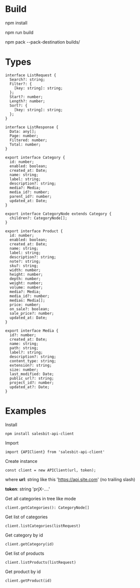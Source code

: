 # Build

npm install

npm run build

npm pack --pack-destination builds/

# Types

```
interface ListRequest {
  Search?: string;
  Filter?: {
    [key: string]: string;
  };
  Start?: number;
  Length?: number;
  Sort?: {
    [key: string]: string;
  };
}
```

```
interface ListResponse {
  Data: any[];
  Page: number;
  Filtered: number;
  Total: number;
}
```

```
export interface Category {
  id: number;
  enabled: boolean;
  created_at: Date;
  name: string;
  label: string;
  description?: string;
  media?: Media;
  media_id?: number;
  parent_id?: number;
  updated_at: Date;
}
```

```
export interface CategoryNode extends Category {
  children?: CategoryNode[];
}
```

```
export interface Product {
  id: number;
  enabled: boolean;
  created_at: Date;
  name: string;
  label: string;
  description?: string;
  note?: string;
  sku?: string;
  width: number;
  height: number;
  depth: number;
  weight: number;
  volume: number;
  media?: Media;
  media_id?: number;
  medias: Media[];
  price: number;
  on_sale?: boolean;
  sale_price?: number;
  updated_at: Date;
}
```

```
export interface Media {
  id?: number;
  created_at: Date;
  name: string;
  path: string;
  label?: string;
  description?: string;
  content_type: string;
  extension?: string;
  size: number;
  last_modified: Date;
  public_url?: string;
  project_id?: number;
  updated_at?: Date;
}
```

# Examples

Install

```
npm install salesbit-api-client
```

Import

```
import {APIClient} from 'salesbit-api-client'
```

Create instance

```
const client = new APIClient(url, token);
```

where **url**: string like this 'https://api.site.com' (no trailing slash)

**token**: string 'prjX-....'

Get all categories in tree like mode

```
client.getCategories(): CategoryNode[]
```

Get list of categories

```
client.listCategories(listRequest)
```

Get category by id

```
client.getCategory(id)
```

Get list of products

```
client.listProducts(listRequest)
```

Get product by id

```
client.getProduct(id)
```
